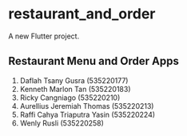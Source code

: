 # restaurant_and_order

A new Flutter project.

## Restaurant Menu and Order Apps

1. Daflah Tsany Gusra (535220177)
2. Kenneth Marlon Tan (535220183)
3. Ricky Cangniago (535220210)
4. Aurellius Jeremiah Thomas (535220213)
5. Raffi Cahya Triaputra Yasin (535220224)
6. Wenly Rusli (535220258)

